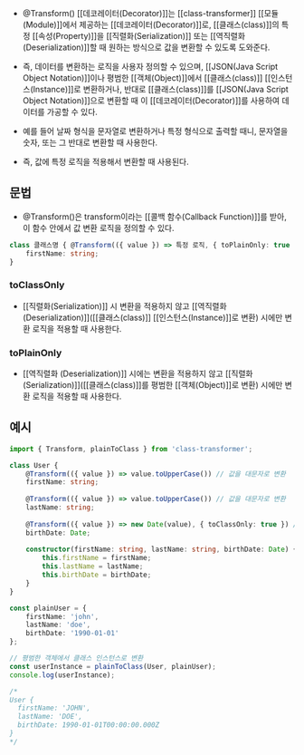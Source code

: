 - @Transform() [[데코레이터(Decorator)]]는 [[class-transformer]] [[모듈(Module)]]에서 제공하는 [[데코레이터(Decorator)]]로, [[클래스(class)]]의 특정 [[속성(Property)]]을 [[직렬화(Serialization)]] 또는 [[역직렬화 (Deserialization)]]할 때 원하는 방식으로 값을 변환할 수 있도록 도와준다.

- 즉, 데이터를 변환하는 로직을 사용자 정의할 수 있으며, [[JSON(Java Script Object Notation)]]이나 평범한 [[객체(Object)]]에서 [[클래스(class)]] [[인스턴스(Instance)]]로 변환하거나, 반대로 [[클래스(class)]]를 [[JSON(Java Script Object Notation)]]으로 변환할 때 이 [[데코레이터(Decorator)]]를 사용하여 데이터를 가공할 수 있다.

- 예를 들어 날짜 형식을 문자열로 변환하거나 특정 형식으로 출력할 때니, 문자열을 숫자, 또는 그 반대로 변환할 때 사용한다.
- 즉, 값에 특정 로직을 적용해서 변환할 때 사용된다.


## 문법

- @Transform()은 transform이라는 [[콜백 함수(Callback Function)]]를 받아, 이 함수 안에서 값 변환 로직을 정의할 수 있다.

```ts
class 클래스명 { @Transform(({ value }) => 특정 로직, { toPlainOnly: true }) 
	firstName: string;
}	
```
### toClassOnly 

- [[직렬화(Serialization)]] 시 변환을 적용하지 않고 [[역직렬화 (Deserialization)]]([[클래스(class)]] [[인스턴스(Instance)]]로 변환) 시에만 변환 로직을 적용할 때 사용한다.
### toPlainOnly

- [[역직렬화 (Deserialization)]] 시에는 변환을 적용하지 않고 [[직렬화(Serialization)]]([[클래스(class)]]를 평범한 [[객체(Object)]]로 변환) 시에만 변환 로직을 적용할 때 사용한다.


## 예시

```ts
import { Transform, plainToClass } from 'class-transformer';

class User {
    @Transform(({ value }) => value.toUpperCase()) // 값을 대문자로 변환
    firstName: string;
	
    @Transform(({ value }) => value.toUpperCase()) // 값을 대문자로 변환
    lastName: string;
	
    @Transform(({ value }) => new Date(value), { toClassOnly: true }) // 날짜 문자열을 Date 객체로 변환
    birthDate: Date;
	
    constructor(firstName: string, lastName: string, birthDate: Date) {
        this.firstName = firstName;
        this.lastName = lastName;
        this.birthDate = birthDate;
    }
}

const plainUser = {
    firstName: 'john',
    lastName: 'doe',
    birthDate: '1990-01-01'
};

// 평범한 객체에서 클래스 인스턴스로 변환
const userInstance = plainToClass(User, plainUser);
console.log(userInstance);

/*
User {
  firstName: 'JOHN',
  lastName: 'DOE',
  birthDate: 1990-01-01T00:00:00.000Z
}
*/
```